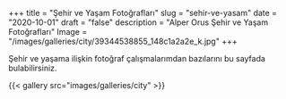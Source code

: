 +++
title = "Şehir ve Yaşam Fotoğrafları"
slug = "sehir-ve-yasam"
date = "2020-10-01"
draft = "false"
description = "Alper Orus Şehir ve Yaşam Fotoğrafları"
Image = "/images/galleries/city/39344538855_148c1a2a2e_k.jpg"
+++

Şehir ve yaşama ilişkin fotoğraf çalışmalarımdan bazılarını bu sayfada bulabilirsiniz.

{{< gallery src="images/galleries/city" >}}
